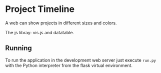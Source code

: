 Project Timeline
=========

A web can show projects in different sizes and colors.

The js libray: vis.js and datatable.


Running
-------

To run the application in the development web server just execute `run.py` with the Python interpreter from the flask virtual environment.


